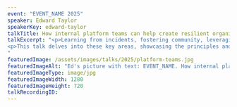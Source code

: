 ```yaml
---
event: "EVENT_NAME 2025"
speaker: Edward Taylor
speakerKey: edward-taylor
talkTitle: How internal platform teams can help create resilient organisations
talkExcerpt: "<p>Learning from incidents, fostering community, leveraging & growing expertise, embracing transparency, and applying “product thinking” with a touch of metrics.</p> 
<p>This talk delves into these key areas, showcasing the principles and practices I use to lead a successful internal product team dedicated to enhancing the observability and resilience of Kiwibank.</p>
"
featuredImage: /assets/images/talks/2025/platform-teams.jpg
featuredImageAlt: "Ed's picture with text: EVENT_NAME. How internal platform teams can help create resilient organisations. A talk by Edward Taylor, Product Person @ Kiwibank"
featuredImageType: image/jpg
featuredImageWidth: 1280
featuredImageHeight: 720
talkRecordingID:
---
```

